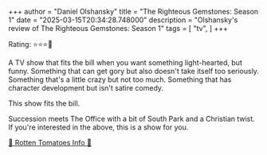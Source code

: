 +++
author = "Daniel Olshansky"
title = "The Righteous Gemstones: Season 1"
date = "2025-03-15T20:34:28.748000"
description = "Olshansky's review of The Righteous Gemstones: Season 1"
tags = [
    "tv",
]
+++

Rating: ⭐⭐⭐🌟

A TV show that fits the bill when you want something light-hearted, but funny.
Something that can get gory but also doesn't take itself too seriously. Something
that's a little crazy but not too much. Something that has character development
but isn't satire comedy.

This show fits the bill.

Succession meets The Office with a bit of South Park and a Christian twist.
If you're interested in the above, this is a show for you.

[🍅 Rotten Tomatoes Info 🍅](https://www.rottentomatoes.com/tv/the_righteous_gemstones/s01)
